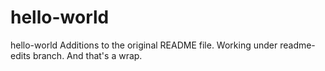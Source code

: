 # hello-world
hello-world
Additions to the original README file.  Working under readme-edits branch.
And that's a wrap.
